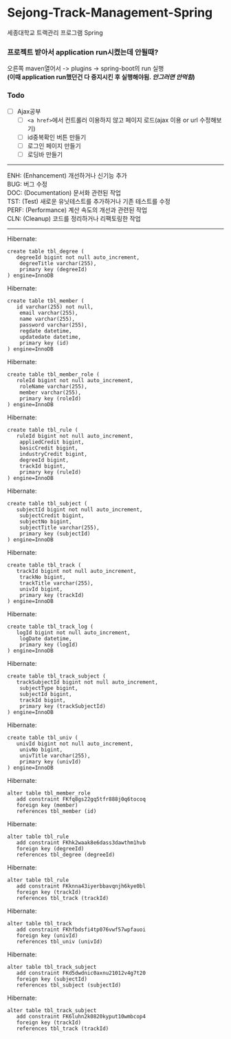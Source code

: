 # Sejong-Track-Management-Spring
세종대학교 트랙관리 프로그램 Spring  

### 프로젝트 받아서 application run시켰는데 안될때?  
오른쪽 maven열어서 -> plugins -> spring-boot의 run 실행  
**(이때 application run했던건 다 중지시킨 후 실행해야됨. <i>안그러면 안먹힘</i>)**


### Todo    
- [ ] Ajax공부<br>
   - [ ] ```<a href>```에서 컨트롤러 이용하지 않고 페이지 로드(ajax 이용 or url 수정해보기)<br>
   - [ ] id중복확인 버튼 만들기
   - [ ] 로그인 페이지 만들기
   - [ ] 로딩바 만들기
<hr>

ENH: (Enhancement) 개선하거나 신기능 추가    
BUG: 버그 수정    
DOC: (Documentation) 문서화 관련된 작업    
TST: (Test) 새로운 유닛테스트를 추가하거나 기존 테스트를 수정   
PERF: (Performance) 계산 속도의 개선과 관련된 작업   
CLN: (Cleanup) 코드를 정리하거나 리팩토링한 작업   
<hr>
Hibernate: 
    
    create table tbl_degree (
       degreeId bigint not null auto_increment,
        degreeTitle varchar(255),
        primary key (degreeId)
    ) engine=InnoDB
Hibernate: 
    
    create table tbl_member (
       id varchar(255) not null,
        email varchar(255),
        name varchar(255),
        password varchar(255),
        regdate datetime,
        updatedate datetime,
        primary key (id)
    ) engine=InnoDB
Hibernate: 
    
    create table tbl_member_role (
       roleId bigint not null auto_increment,
        roleName varchar(255),
        member varchar(255),
        primary key (roleId)
    ) engine=InnoDB
Hibernate: 
    
    create table tbl_rule (
       ruleId bigint not null auto_increment,
        appliedCredit bigint,
        basicCredit bigint,
        industryCredit bigint,
        degreeId bigint,
        trackId bigint,
        primary key (ruleId)
    ) engine=InnoDB
Hibernate: 
    
    create table tbl_subject (
       subjectId bigint not null auto_increment,
        subjectCredit bigint,
        subjectNo bigint,
        subjectTitle varchar(255),
        primary key (subjectId)
    ) engine=InnoDB
Hibernate: 
    
    create table tbl_track (
       trackId bigint not null auto_increment,
        trackNo bigint,
        trackTitle varchar(255),
        univId bigint,
        primary key (trackId)
    ) engine=InnoDB
Hibernate: 
    
    create table tbl_track_log (
       logId bigint not null auto_increment,
        logDate datetime,
        primary key (logId)
    ) engine=InnoDB
Hibernate: 
    
    create table tbl_track_subject (
       trackSubjectId bigint not null auto_increment,
        subjectType bigint,
        subjectId bigint,
        trackId bigint,
        primary key (trackSubjectId)
    ) engine=InnoDB
Hibernate: 
    
    create table tbl_univ (
       univId bigint not null auto_increment,
        univNo bigint,
        univTitle varchar(255),
        primary key (univId)
    ) engine=InnoDB
Hibernate: 
    
    alter table tbl_member_role 
       add constraint FKfq8gs22gq5tfr888j0q6tocoq 
       foreign key (member) 
       references tbl_member (id)
Hibernate: 
    
    alter table tbl_rule 
       add constraint FKhk2waak8e6dass3dawthm1hvb 
       foreign key (degreeId) 
       references tbl_degree (degreeId)
Hibernate: 
    
    alter table tbl_rule 
       add constraint FKknna43iyerbbavqnjh6kye0bl 
       foreign key (trackId) 
       references tbl_track (trackId)
Hibernate: 
    
    alter table tbl_track 
       add constraint FKhfbdsfi4tp076vwf57wpfauoi 
       foreign key (univId) 
       references tbl_univ (univId)
Hibernate: 
    
    alter table tbl_track_subject 
       add constraint FKd5dwdnic0axnu21012v4g7t20 
       foreign key (subjectId) 
       references tbl_subject (subjectId)
Hibernate: 
    
    alter table tbl_track_subject 
       add constraint FK6luhn2k0820kyput10wmbcop4 
       foreign key (trackId) 
       references tbl_track (trackId)
